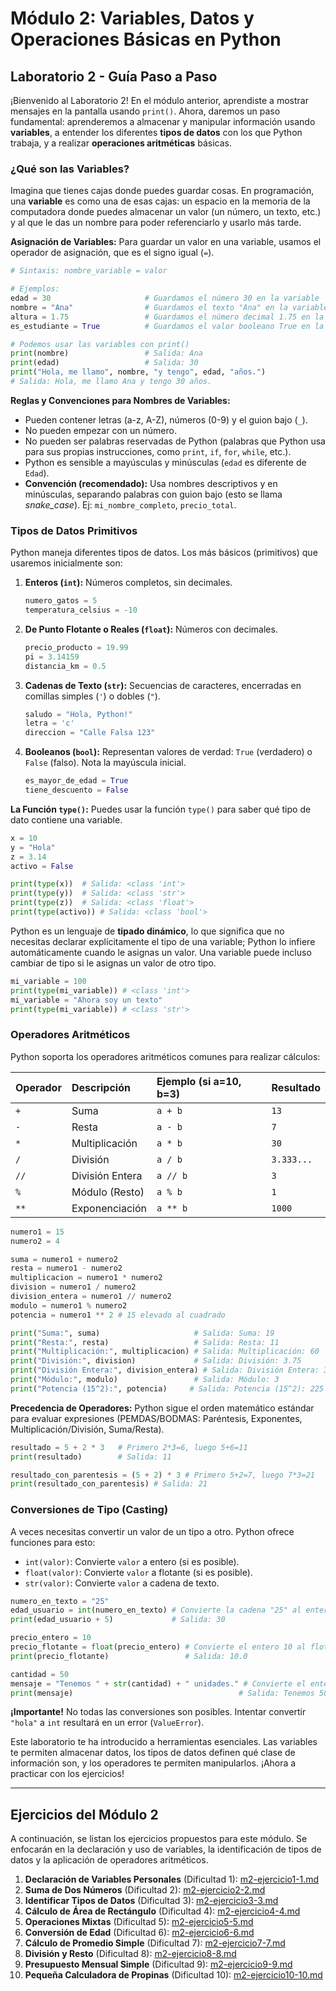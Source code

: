 # Módulo 2: Variables, Datos y Operaciones Básicas en Python

## Laboratorio 2 - Guía Paso a Paso

¡Bienvenido al Laboratorio 2! En el módulo anterior, aprendiste a mostrar mensajes en la pantalla usando `print()`. Ahora, daremos un paso fundamental: aprenderemos a almacenar y manipular información usando **variables**, a entender los diferentes **tipos de datos** con los que Python trabaja, y a realizar **operaciones aritméticas** básicas.

### ¿Qué son las Variables?
Imagina que tienes cajas donde puedes guardar cosas. En programación, una **variable** es como una de esas cajas: un espacio en la memoria de la computadora donde puedes almacenar un valor (un número, un texto, etc.) y al que le das un nombre para poder referenciarlo y usarlo más tarde.

**Asignación de Variables:**
Para guardar un valor en una variable, usamos el operador de asignación, que es el signo igual (`=`).

```python
# Sintaxis: nombre_variable = valor

# Ejemplos:
edad = 30                     # Guardamos el número 30 en la variable 'edad'
nombre = "Ana"                # Guardamos el texto "Ana" en la variable 'nombre'
altura = 1.75                 # Guardamos el número decimal 1.75 en la variable 'altura'
es_estudiante = True          # Guardamos el valor booleano True en la variable 'es_estudiante'

# Podemos usar las variables con print()
print(nombre)                 # Salida: Ana
print(edad)                   # Salida: 30
print("Hola, me llamo", nombre, "y tengo", edad, "años.")
# Salida: Hola, me llamo Ana y tengo 30 años.
```

**Reglas y Convenciones para Nombres de Variables:**
*   Pueden contener letras (a-z, A-Z), números (0-9) y el guion bajo (`_`).
*   No pueden empezar con un número.
*   No pueden ser palabras reservadas de Python (palabras que Python usa para sus propias instrucciones, como `print`, `if`, `for`, `while`, etc.).
*   Python es sensible a mayúsculas y minúsculas (`edad` es diferente de `Edad`).
*   **Convención (recomendado):** Usa nombres descriptivos y en minúsculas, separando palabras con guion bajo (esto se llama *snake_case*). Ej: `mi_nombre_completo`, `precio_total`.

### Tipos de Datos Primitivos
Python maneja diferentes tipos de datos. Los más básicos (primitivos) que usaremos inicialmente son:

1.  **Enteros (`int`):** Números completos, sin decimales.
    ```python
    numero_gatos = 5
    temperatura_celsius = -10
    ```
2.  **De Punto Flotante o Reales (`float`):** Números con decimales.
    ```python
    precio_producto = 19.99
    pi = 3.14159
    distancia_km = 0.5
    ```
3.  **Cadenas de Texto (`str`):** Secuencias de caracteres, encerradas en comillas simples (`'`) o dobles (`"`).
    ```python
    saludo = "Hola, Python!"
    letra = 'c'
    direccion = "Calle Falsa 123"
    ```
4.  **Booleanos (`bool`):** Representan valores de verdad: `True` (verdadero) o `False` (falso). Nota la mayúscula inicial.
    ```python
    es_mayor_de_edad = True
    tiene_descuento = False
    ```

**La Función `type()`:**
Puedes usar la función `type()` para saber qué tipo de dato contiene una variable.
```python
x = 10
y = "Hola"
z = 3.14
activo = False

print(type(x))  # Salida: <class 'int'>
print(type(y))  # Salida: <class 'str'>
print(type(z))  # Salida: <class 'float'>
print(type(activo)) # Salida: <class 'bool'>
```
Python es un lenguaje de **tipado dinámico**, lo que significa que no necesitas declarar explícitamente el tipo de una variable; Python lo infiere automáticamente cuando le asignas un valor. Una variable puede incluso cambiar de tipo si le asignas un valor de otro tipo.

```python
mi_variable = 100
print(type(mi_variable)) # <class 'int'>
mi_variable = "Ahora soy un texto"
print(type(mi_variable)) # <class 'str'>
```

### Operadores Aritméticos
Python soporta los operadores aritméticos comunes para realizar cálculos:

| Operador | Descripción        | Ejemplo (si a=10, b=3) | Resultado |
| :------- | :----------------- | :--------------------- | :-------- |
| `+`      | Suma               | `a + b`                | `13`      |
| `-`      | Resta              | `a - b`                | `7`       |
| `*`      | Multiplicación     | `a * b`                | `30`      |
| `/`      | División           | `a / b`                | `3.333...`|
| `//`     | División Entera    | `a // b`               | `3`       |
| `%`      | Módulo (Resto)     | `a % b`                | `1`       |
| `**`     | Exponenciación     | `a ** b`               | `1000`    |

```python
numero1 = 15
numero2 = 4

suma = numero1 + numero2
resta = numero1 - numero2
multiplicacion = numero1 * numero2
division = numero1 / numero2
division_entera = numero1 // numero2
modulo = numero1 % numero2
potencia = numero1 ** 2 # 15 elevado al cuadrado

print("Suma:", suma)                     # Salida: Suma: 19
print("Resta:", resta)                   # Salida: Resta: 11
print("Multiplicación:", multiplicacion) # Salida: Multiplicación: 60
print("División:", division)             # Salida: División: 3.75
print("División Entera:", division_entera) # Salida: División Entera: 3
print("Módulo:", modulo)                 # Salida: Módulo: 3
print("Potencia (15^2):", potencia)     # Salida: Potencia (15^2): 225
```

**Precedencia de Operadores:**
Python sigue el orden matemático estándar para evaluar expresiones (PEMDAS/BODMAS: Paréntesis, Exponentes, Multiplicación/División, Suma/Resta).
```python
resultado = 5 + 2 * 3   # Primero 2*3=6, luego 5+6=11
print(resultado)        # Salida: 11

resultado_con_parentesis = (5 + 2) * 3 # Primero 5+2=7, luego 7*3=21
print(resultado_con_parentesis) # Salida: 21
```

### Conversiones de Tipo (Casting)
A veces necesitas convertir un valor de un tipo a otro. Python ofrece funciones para esto:
*   `int(valor)`: Convierte `valor` a entero (si es posible).
*   `float(valor)`: Convierte `valor` a flotante (si es posible).
*   `str(valor)`: Convierte `valor` a cadena de texto.

```python
numero_en_texto = "25"
edad_usuario = int(numero_en_texto) # Convierte la cadena "25" al entero 25
print(edad_usuario + 5)             # Salida: 30

precio_entero = 10
precio_flotante = float(precio_entero) # Convierte el entero 10 al flotante 10.0
print(precio_flotante)                 # Salida: 10.0

cantidad = 50
mensaje = "Tenemos " + str(cantidad) + " unidades." # Convierte el entero 50 a la cadena "50"
print(mensaje)                                     # Salida: Tenemos 50 unidades.
```
**¡Importante!** No todas las conversiones son posibles. Intentar convertir `"hola"` a `int` resultará en un error (`ValueError`).

Este laboratorio te ha introducido a herramientas esenciales. Las variables te permiten almacenar datos, los tipos de datos definen qué clase de información son, y los operadores te permiten manipularlos. ¡Ahora a practicar con los ejercicios!

---

## Ejercicios del Módulo 2

A continuación, se listan los ejercicios propuestos para este módulo. Se enfocarán en la declaración y uso de variables, la identificación de tipos de datos y la aplicación de operadores aritméticos.

1.  **Declaración de Variables Personales** (Dificultad 1): [m2-ejercicio1-1.md](m2-ejercicio1-1.md)
2.  **Suma de Dos Números** (Dificultad 2): [m2-ejercicio2-2.md](m2-ejercicio2-2.md)
3.  **Identificar Tipos de Datos** (Dificultad 3): [m2-ejercicio3-3.md](m2-ejercicio3-3.md)
4.  **Cálculo de Área de Rectángulo** (Dificultad 4): [m2-ejercicio4-4.md](m2-ejercicio4-4.md)
5.  **Operaciones Mixtas** (Dificultad 5): [m2-ejercicio5-5.md](m2-ejercicio5-5.md)
6.  **Conversión de Edad** (Dificultad 6): [m2-ejercicio6-6.md](m2-ejercicio6-6.md)
7.  **Cálculo de Promedio Simple** (Dificultad 7): [m2-ejercicio7-7.md](m2-ejercicio7-7.md)
8.  **División y Resto** (Dificultad 8): [m2-ejercicio8-8.md](m2-ejercicio8-8.md)
9.  **Presupuesto Mensual Simple** (Dificultad 9): [m2-ejercicio9-9.md](m2-ejercicio9-9.md)
10. **Pequeña Calculadora de Propinas** (Dificultad 10): [m2-ejercicio10-10.md](m2-ejercicio10-10.md)
